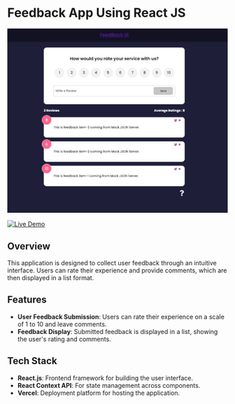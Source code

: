 # Feedback App Using React JS

![](./feedback-app.png)

[![Live Demo](https://img.shields.io/badge/Live-Demo-blue)](https://feedback-app-using-react-three.vercel.app/)

## Overview

This application is designed to collect user feedback through an intuitive interface. Users can rate their experience and provide comments, which are then displayed in a list format.

## Features

- **User Feedback Submission**: Users can rate their experience on a scale of 1 to 10 and leave comments.
- **Feedback Display**: Submitted feedback is displayed in a list, showing the user's rating and comments.

## Tech Stack

- **React.js**: Frontend framework for building the user interface.
- **React Context API**: For state management across components.
- **Vercel**: Deployment platform for hosting the application.
